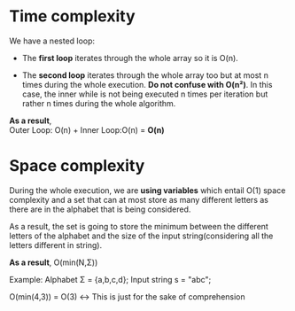 # Time complexity

We have a nested loop:

- The **first loop** iterates through the whole array so it is O(n).

- The **second loop** iterates through the whole array too but at most n times during the whole execution. **Do not confuse with O(n²)**. In this case, the inner while is not being executed n times per iteration but rather n times during the whole algorithm.

**As a result**,  
Outer Loop: O(n) + Inner Loop:O(n) = **O(n)**

# Space complexity

During the whole execution, we are **using variables** which entail O(1) space complexity and a set that can at most store as many different letters as there are in the alphabet that is being considered.

As a result, the set is going to store the minimum between the different letters of the alphabet and the size of the input string(considering all the letters different in string).

**As a result**,
O(min(N,Σ))

Example: Alphabet Σ  = {a,b,c,d};   Input string s = "abc";

O(min(4,3)) = O(3) <-> This is just for the sake of comprehension

